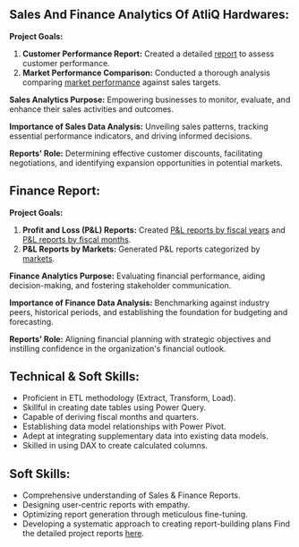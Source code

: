 ## Sales And Finance Analytics Of AtliQ Hardwares:

**Project Goals:**

1. **Customer Performance Report:** Created a detailed [report](https://github.com/Devendra5421/Excel-salesAnalytics/blob/main/reports/Customer%20Performance%20Report.pdf) to assess customer performance.
2. **Market Performance Comparison:** Conducted a thorough analysis comparing [market performance](https://github.com/Devendra5421/Excel-salesAnalytics/blob/main/reports/Market%20Performance%20vs%20Target%20Report.pdf) against sales targets.

**Sales Analytics Purpose:** Empowering businesses to monitor, evaluate, and enhance their sales activities and outcomes.

**Importance of Sales Data Analysis:** Unveiling sales patterns, tracking essential performance indicators, and driving informed decisions.

**Reports' Role:** Determining effective customer discounts, facilitating negotiations, and identifying expansion opportunities in potential markets.

## Finance Report:

**Project Goals:**

1. **Profit and Loss (P&L) Reports:** Created [P&L reports by fiscal years](https://github.com/Devendra5421/Excel-salesAnalytics/blob/main/reports/P%26L%20Statement%20by%20Fiscal%20Year.pdf) and [P&L reports by fiscal months](https://github.com/Devendra5421/Excel-salesAnalytics/blob/main/reports/P%26L%20Statement%20by%20Months.pdf).
2. **P&L Reports by Markets:** Generated P&L reports categorized by [markets](https://github.com/Devendra5421/Excel-salesAnalytics/blob/main/reports/P%26L%20Statement%20by%20Markets.pdf).

**Finance Analytics Purpose:** Evaluating financial performance, aiding decision-making, and fostering stakeholder communication.

**Importance of Finance Data Analysis:** Benchmarking against industry peers, historical periods, and establishing the foundation for budgeting and forecasting.

**Reports' Role:** Aligning financial planning with strategic objectives and instilling confidence in the organization's financial outlook.

## Technical & Soft Skills:

- Proficient in ETL methodology (Extract, Transform, Load).
- Skillful in creating date tables using Power Query.
- Capable of deriving fiscal months and quarters.
- Establishing data model relationships with Power Pivot.
- Adept at integrating supplementary data into existing data models.
- Skilled in using DAX to create calculated columns.

## Soft Skills:

- Comprehensive understanding of Sales & Finance Reports.
- Designing user-centric reports with empathy.
- Optimizing report generation through meticulous fine-tuning.
- Developing a systematic approach to creating report-building plans
  Find the detailed project reports [here](https://github.com/Devendra5421/Excel-salesAnalytics/tree/main).
